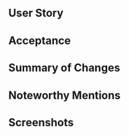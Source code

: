 <!--- Please remember to tie this PR to your associated story issue (if there is one) -->

## User Story
<!--- Copy and paste user story from zenhub -->

## Acceptance
<!--- Place your acceptance checklist here. Make not of any criteria that was changed and why. -->

## Summary of Changes
<!--- Technical outline of the changes introduced in this PR -->

## Noteworthy Mentions
<!--- Add anything important a reviewer/other developer might want to know -->

## Screenshots
<!--- Provide any relevant screenshots of the new features -->